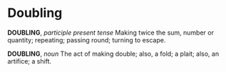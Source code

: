 # Doubling

**DOUBLING**, _participle present tense_ Making twice the sum, number or quantity; repeating; passing round; turning to escape.

**DOUBLING**, _noun_ The act of making double; also, a fold; a plait; also, an artifice; a shift.